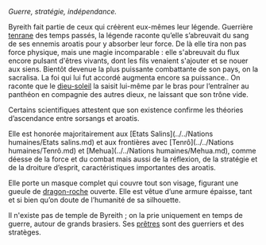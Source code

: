 *Guerre, stratégie, indépendance.*

Byreith fait partie de ceux qui créèrent eux-mêmes leur légende. Guerrière [tenrane](<../../Nations humaines/Tenrô.md>) des temps passés, la légende raconte qu’elle s’abreuvait du sang de ses ennemis aroatis pour y absorber leur force. De là elle tira non pas force physique, mais une magie incomparable : elle s'abreuvait du flux encore pulsant d'êtres vivants, dont les fils venaient s'ajouter et se nouer aux siens. Bientôt devenue la plus puissante combattante de son pays, on la sacralisa. La foi qui lui fut accordé augmenta encore sa puissance.. On raconte que le [dieu-soleil](Ios.md) la saisit lui-même par le bras pour l’entraîner au panthéon en compagnie des autres dieux, ne laissant que son trône vide.

Certains scientifiques attestent que son existence confirme les théories d’ascendance entre sorsangs et aroatis.

Elle est honorée majoritairement aux [Etats Salins](../../Nations humaines/Etats salins.md) et aux frontières avec [Tenrô](../../Nations humaines/Tenrô.md) et [Mehua](../../Nations humaines/Mehua.md), comme déesse de la force et du combat mais aussi de la réflexion, de la stratégie et de la droiture d’esprit, caractéristiques importantes des aroatis.

Elle porte un masque complet qui couvre tout son visage, figurant une gueule de [dragon-roche](../../Bestiaire/Dragons.md#Dragons-roche) ouverte. Elle est vêtue d’une armure épaisse, tant et si bien qu’on doute de l’humanité de sa silhouette.

Il n'existe pas de temple de Byreith ; on la prie uniquement en temps de guerre, autour de grands brasiers. Ses [prêtres](<../Les ordres/Les prêtres.md#pretres-de-byreith>) sont des guerriers et des stratèges.